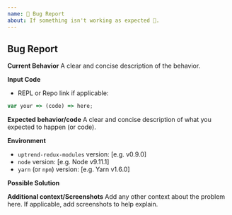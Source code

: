 ```yaml
---
name: 🐛 Bug Report
about: If something isn't working as expected 🤔.
---
```


## Bug Report

**Current Behavior**
A clear and concise description of the behavior.

**Input Code**

- REPL or Repo link if applicable:

```js
var your => (code) => here;
```

**Expected behavior/code**
A clear and concise description of what you expected to happen (or code).

**Environment**

- `uptrend-redux-modules` version: [e.g. v0.9.0]
- `node` version: [e.g. Node v9.11.1]
- `yarn` (or `npm`) version: [e.g. Yarn v1.6.0]

<!--- Only if you have suggestions on a fix for the bug -->

**Possible Solution**

<!--- Only if you have suggestions on a fix for the bug -->

**Additional context/Screenshots**
Add any other context about the problem here. If applicable, add screenshots to help explain.
